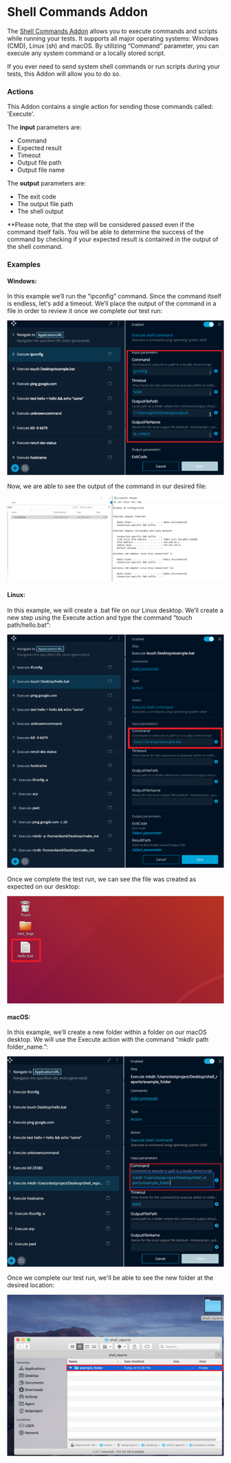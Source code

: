 # Shell Commands Addon

The [Shell Commands Addon](https://addons.testproject.io/shell-commands) allows you to execute commands and scripts while running your tests. It supports all major operating systems: Windows \(CMD\), Linux \(sh\) and macOS. By utilizing “Command” parameter, you can execute any system command or a locally stored script.

If you ever need to send system shell commands or run scripts during your tests, this Addon will allow you to do so.

### **Actions**

This Addon contains a single action for sending those commands called: 'Execute'.

The **input** parameters are: 

* Command
* Expected result 
* Timeout
* Output file path
* Output file name

The **output** parameters are: 

* The exit code
* The output file path
* The shell output

\*\*Please note, that the step will be considered passed even if the command itself fails. You will be able to determine the success of the command by checking if your expected result is contained in the output of the shell command.

### **Examples**

#### **Windows:**

In this example we’ll run the “ipconfig” command. Since the command itself is endless, let's add a timeout. We’ll place the output of the command in a file in order to review it once we complete our test run:

![Execute Shell Command Action in the TestProject Recorder Step Widget](../../.gitbook/assets/shell-commands-addon-windows1.png)

Now, we are able to see the output of the command in our desired file:

![Output of the Command](../../.gitbook/assets/shell-commands-addon-windows2.png)

#### **Linux:**

In this example, we will create a .bat file on our Linux desktop. We’ll create a new step using the Execute action and type the command “touch path/hello.bat”:

![Execute Shell Command Action in the TestProject Recorder Step Widget](../../.gitbook/assets/shell-commands-addon-linux1.png)

Once we complete the test run, we can see the file was created as expected on our desktop:

![.bat file on our Linux desktop](../../.gitbook/assets/shell-commands-addon-linux2.png)

#### **macOS:**

In this example, we’ll create a new folder within a folder on our macOS desktop. We will use the Execute action with the command “mkdir path folder\_name.”:

![Execute Shell Command Action in the TestProject Recorder Step Widget](../../.gitbook/assets/shell-commands-addon-macos1%20%281%29.png)

Once we complete our test run, we'll be able to see the new folder at the desired location:

![New folder created on our macOS desktop](../../.gitbook/assets/shell-commands-addon-macos2.png)



